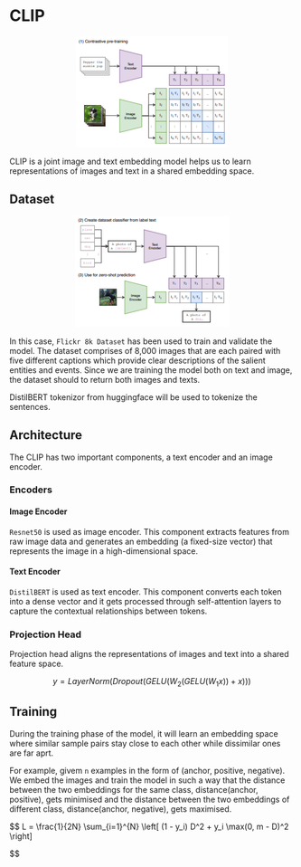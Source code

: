 # CLIP

<p align="center">
  <img src="assets/a.png" alt="">
</p>

CLIP  is a joint image and text embedding model helps us to learn representations of images and text in a shared embedding space.

## Dataset

<p align="center">
  <img src="assets/b.png" alt="">
</p>

In this case, `Flickr 8k Dataset` has been used to train and validate the model. The dataset comprises of 8,000 images that are each paired with five different captions which provide clear descriptions of the salient entities and events. Since we are training the model both on text and image, the dataset should to return both images and texts.

DistilBERT tokenizor from huggingface will be used to tokenize the sentences.

## Architecture
The CLIP has two important components, a text encoder and an image encoder.

### Encoders

#### Image Encoder

`Resnet50` is used as image encoder. This component extracts features from raw image data and generates an embedding (a fixed-size vector) that represents the image in a high-dimensional space. 

#### Text Encoder

`DistilBERT` is used as text encoder. This component converts each token into a dense vector and it gets processed through self-attention layers to capture the contextual relationships between tokens.

### Projection Head

Projection head aligns the representations of images and text into a shared feature space.

$$
y = LayerNorm(Dropout(GELU(W_2(GELU(W_1x))+x)))
$$

## Training

During the training phase of the model, it will learn an embedding space where similar sample pairs stay close to each other while dissimilar ones are far aprt.

For example, givem `n` examples in the form of (anchor, positive, negative). We embed the images and train the model in such a way that the distance between the two embeddings for the same class, distance(anchor, positive), gets minimised and the distance between the two embeddings of different class, distance(anchor, negative), gets maximised. 


$$
L = \frac{1}{2N} \sum_{i=1}^{N} \left[ (1 - y_i) D^2 + y_i \max(0, m - D)^2 \right]

$$